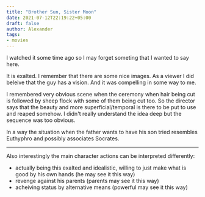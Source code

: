 ```yaml
---
title: "Brother Sun, Sister Moon"
date: 2021-07-12T22:19:22+05:00
draft: false
author: Alexander
tags:
- movies
---
```


I watched it some time ago so I may forget someting that I wanted to say here.

It is exalted. I remember that there are some nice images.
As a viewer I did beleive that the guy has a vision.
And it was compelling in some way to me.

I remembered very obvious scene when the ceremony when hair being cut is followed by sheep flock with some of them being cut too.
So the director says that the beauty and more superficial/temporal is there to be put to use and reaped somehow.
I didn't really understand the idea deep but the sequence was too obvious.

In a way the situation when the father wants to have his son tried resembles Euthyphro and possibly associates Socrates.

---

Also interestingly the main character actions can be interpreted differently:
- actually being this exalted and idealistic, willing to just make what is good by his own hands (he may see it this way)
- revenge against his parents (parents may see it this way)
- acheiving status by alternative means (powerful may see it this way)
